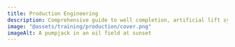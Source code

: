 ```yaml
---
title: Production Engineering
description: Comprehensive guide to well completion, artificial lift systems, and production optimization techniques
image: "@assets/training/production/cover.png"
imageAlt: A pumpjack in an oil field at sunset
---
```

